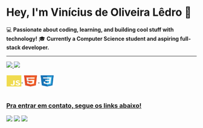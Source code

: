 # Hey, I'm Vinícius de Oliveira Lêdro 👋

💻 **Passionate about coding, learning, and building cool stuff with technology!**
🎓 **Currently a Computer Science student and aspiring full-stack developer.**

  ---
  
   <a href="https://github.com/ViniciusLedro">
   <img height="180em" src="https://github-readme-stats.vercel.app/api?username=ViniciusLedro&show_icons=true&theme=tokyonight&include_all_commits=true&count_private=tre"/>
   <img height="180em" src="https://github-readme-stats.vercel.app/api/top-langs/?username=ViniciusLedro&layout=compact&langs_count=6&theme=tokyonight"/>
</div>
    
<div style="display: inline_block"><br>
  <img align="center" alt="Js" height="30" width="40" src="https://raw.githubusercontent.com/devicons/devicon/master/icons/javascript/javascript-plain.svg">
  <img align="center" alt="HTML" height="30" width="40" src="https://raw.githubusercontent.com/devicons/devicon/master/icons/html5/html5-original.svg">
  <img align="center" alt
="CSS" height="30" width="40" src="https://raw.githubusercontent.com/devicons/devicon/master/icons/css3/css3-original.svg">
</div>
 
<br>
 
### Pra entrar em contato, segue os links abaixo!
 
<div> 
  <a href="https://www.instagram.com/voliveira.axt_?igsh=MWw5c3RoYmVpMGRpNw%3D%3D&utm_source=qr" target="_blank"><img src="https://img.shields.io/badge/-Instagram-%23E4405F?style=for-the-badge&logo=instagram&logoColor=white" target="_blank"></a>
  <a href = "mailto:ledro.ledro16@gmail.com"><img src="https://img.shields.io/badge/-Gmail-%23333?style=for-the-badge&logo=gmail&logoColor=white" target="_blank"></a>
  <a href = "https://www.linkedin.com/in/vinicius-de-oliveira-833a18249/"><img src ="https://camo.githubusercontent.com/7fee771b415a6f144501304c2c4074aa62a0dd96ddc0f8c0aafd95ac0af584c1/68747470733a2f2f696d672e736869656c64732e696f2f62616467652f2d4c696e6b6564496e2d2532333030373742353f7374796c653d666f722d7468652d6261646765266c6f676f3d6c696e6b6564696e266c6f676f436f6c6f723d7768697465"</a>
</div>
